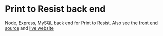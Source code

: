 # Print to Resist back end

Node, Express, MySQL back end for Print to Resist. Also see the [front end source](https://github.com/ZachGawlik/print-to-resist) and [live website](http://printtoresist.org/)
